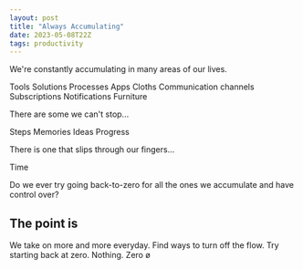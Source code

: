 ```yaml
---
layout: post
title: "Always Accumulating"
date: 2023-05-08T22Z
tags: productivity
---
```


We're constantly accumulating in many areas of our lives.

Tools
Solutions
Processes
Apps
Cloths
Communication channels
Subscriptions
Notifications
Furniture

There are some we can't stop...

Steps
Memories
Ideas
Progress

There is one that slips through our fingers...

Time

Do we ever try going back-to-zero for all the ones we accumulate and have control over?

## The point is

We take on more and more everyday.
Find ways to turn off the flow.
Try starting back at zero.
Nothing.
Zero
ø
